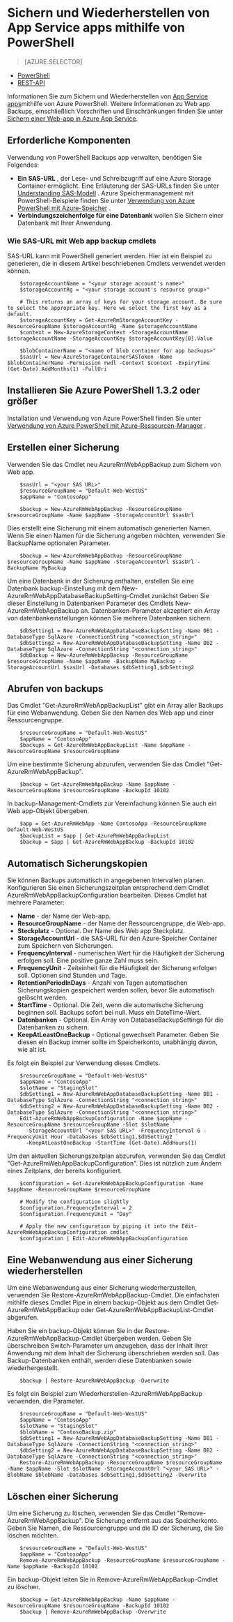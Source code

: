 <properties
    pageTitle="Sichern und Wiederherstellen von App Service apps mithilfe von PowerShell"
    description="Informationen Sie zum Sichern und Wiederherstellen einer Anwendung in Azure App Service mithilfe von PowerShell"
    services="app-service"
    documentationCenter=""
    authors="NKing92"
    manager="wpickett"
    editor="" />

<tags
    ms.service="app-service"
    ms.workload="na"
    ms.tgt_pltfrm="na"
    ms.devlang="na"
    ms.topic="article"
    ms.date="08/10/2016"
    ms.author="nicking"/>
# <a name="use-powershell-to-back-up-and-restore-app-service-apps"></a>Sichern und Wiederherstellen von App Service apps mithilfe von PowerShell

> [AZURE.SELECTOR]
- [PowerShell](app-service-powershell-backup.md)
- [REST-API](../app-service-web/websites-csm-backup.md)

Informationen Sie zum Sichern und Wiederherstellen von [App Service apps](https://azure.microsoft.com/services/app-service/web/)mithilfe von Azure PowerShell. Weitere Informationen zu Web app Backups, einschließlich Vorschriften und Einschränkungen finden Sie unter [Sichern einer Web-app in Azure App Service](../app-service-web/web-sites-backup.md).

## <a name="prerequisites"></a>Erforderliche Komponenten
Verwendung von PowerShell Backups app verwalten, benötigen Sie Folgendes:

- **Ein SAS-URL** , der Lese- und Schreibzugriff auf eine Azure Storage Container ermöglicht. Eine Erläuterung der SAS-URLs finden Sie unter [Understanding SAS-Modell](../storage/storage-dotnet-shared-access-signature-part-1.md) . Azure Speichermanagement mit PowerShell-Beispiele finden Sie unter [Verwendung von Azure PowerShell mit Azure-Speicher](../storage/storage-powershell-guide-full.md) .
- **Verbindungszeichenfolge für eine Datenbank** wollen Sie Sichern einer Datenbank mit Ihrer Anwendung.

### <a name="how-to-generate-a-sas-url-to-use-with-the-web-app-backup-cmdlets"></a>Wie SAS-URL mit Web app backup cmdlets
SAS-URL kann mit PowerShell generiert werden. Hier ist ein Beispiel zu generieren, die in diesem Artikel beschriebenen Cmdlets verwendet werden können.

        $storageAccountName = "<your storage account's name>"
        $storageAccountRg = "<your storage account's resource group>"

        # This returns an array of keys for your storage account. Be sure to select the appropriate key. Here we select the first key as a default.
        $storageAccountKey = Get-AzureRmStorageAccountKey -ResourceGroupName $storageAccountRg -Name $storageAccountName
        $context = New-AzureStorageContext -StorageAccountName $storageAccountName -StorageAccountKey $storageAccountKey[0].Value

        $blobContainerName = "<name of blob container for app backups>"
        $sasUrl = New-AzureStorageContainerSASToken -Name $blobContainerName -Permission rwdl -Context $context -ExpiryTime (Get-Date).AddMonths(1) -FullUri

## <a name="install-azure-powershell-132-or-greater"></a>Installieren Sie Azure PowerShell 1.3.2 oder größer

Installation und Verwendung von Azure PowerShell finden Sie unter [Verwendung von Azure PowerShell mit Azure-Ressourcen-Manager](../powershell-install-configure.md) .

## <a name="create-a-backup"></a>Erstellen einer Sicherung

Verwenden Sie das Cmdlet neu AzureRmWebAppBackup zum Sichern von Web app.

        $sasUrl = "<your SAS URL>"
        $resourceGroupName = "Default-Web-WestUS"
        $appName = "ContosoApp"

        $backup = New-AzureRmWebAppBackup -ResourceGroupName $resourceGroupName -Name $appName -StorageAccountUrl $sasUrl

Dies erstellt eine Sicherung mit einem automatisch generierten Namen. Wenn Sie einen Namen für die Sicherung angeben möchten, verwenden Sie BackupName optionalen Parameter.

        $backup = New-AzureRmWebAppBackup -ResourceGroupName $resourceGroupName -Name $appName -StorageAccountUrl $sasUrl -BackupName MyBackup

Um eine Datenbank in der Sicherung enthalten, erstellen Sie eine Datenbank backup-Einstellung mit dem New-AzureRmWebAppDatabaseBackupSetting-Cmdlet zunächst Geben Sie dieser Einstellung in Datenbanken Parameter des Cmdlets New-AzureRmWebAppBackup an. Datenbanken-Parameter akzeptiert ein Array von datenbankeinstellungen können Sie mehrere Datenbanken sichern.

        $dbSetting1 = New-AzureRmWebAppDatabaseBackupSetting -Name DB1 -DatabaseType SqlAzure -ConnectionString "<connection_string>"
        $dbSetting2 = New-AzureRmWebAppDatabaseBackupSetting -Name DB2 -DatabaseType SqlAzure -ConnectionString "<connection_string>"
        $dbBackup = New-AzureRmWebAppBackup -ResourceGroupName $resourceGroupName -Name $appName -BackupName MyBackup -StorageAccountUrl $sasUrl -Databases $dbSetting1,$dbSetting2

## <a name="get-backups"></a>Abrufen von backups

Das Cmdlet "Get-AzureRmWebAppBackupList" gibt ein Array aller Backups für eine Webanwendung. Geben Sie den Namen des Web app und einer Ressourcengruppe.

        $resourceGroupName = "Default-Web-WestUS"
        $appName = "ContosoApp"
        $backups = Get-AzureRmWebAppBackupList -Name $appName -ResourceGroupName $resourceGroupName

Um eine bestimmte Sicherung abzurufen, verwenden Sie das Cmdlet "Get-AzureRmWebAppBackup".

        $backup = Get-AzureRmWebAppBackup -Name $appName -ResourceGroupName $resourceGroupName -BackupId 10102

In backup-Management-Cmdlets zur Vereinfachung können Sie auch ein Web app-Objekt übergeben.

        $app = Get-AzureRmWebApp -Name ContosoApp -ResourceGroupName Default-Web-WestUS
        $backupList = $app | Get-AzureRmWebAppBackupList
        $backup = $app | Get-AzureRmWebAppBackup -BackupId 10102

## <a name="schedule-automatic-backups"></a>Automatisch Sicherungskopien

Sie können Backups automatisch in angegebenen Intervallen planen. Konfigurieren Sie einen Sicherungszeitplan entsprechend dem Cmdlet AzureRmWebAppBackupConfiguration bearbeiten. Dieses Cmdlet hat mehrere Parameter:

- **Name** - der Name der Web-app.
- **ResourceGroupName** - der Name der Ressourcengruppe, die Web-app.
- **Steckplatz** - Optional. Der Name des Web app Steckplatz.
- **StorageAccountUrl** - die SAS-URL für den Azure-Speicher Container zum Speichern von Sicherungen.
- **FrequencyInterval** - numerischen Wert für die Häufigkeit der Sicherung erfolgen soll. Eine positive ganze Zahl muss sein.
- **FrequencyUnit** - Zeiteinheit für die Häufigkeit der Sicherung erfolgen soll. Optionen sind Stunden und Tage.
- **RetentionPeriodInDays** - Anzahl von Tagen automatischen Sicherungskopien gespeichert werden sollen, bevor Sie automatisch gelöscht werden.
- **StartTime** - Optional. Die Zeit, wenn die automatische Sicherung beginnen soll. Backups sofort bei null. Muss ein DateTime-Wert.
- **Datenbanken** - Optional. Ein Array von DatabaseBackupSettings für die Datenbanken zu sichern.
- **KeepAtLeastOneBackup** - Optional gewechselt Parameter. Geben Sie diesen ein Backup immer sollte im Speicherkonto, unabhängig davon, wie alt ist.

Es folgt ein Beispiel zur Verwendung dieses Cmdlets.

        $resourceGroupName = "Default-Web-WestUS"
        $appName = "ContosoApp"
        $slotName = "StagingSlot"
        $dbSetting1 = New-AzureRmWebAppDatabaseBackupSetting -Name DB1 -DatabaseType SqlAzure -ConnectionString "<connection_string>"
        $dbSetting2 = New-AzureRmWebAppDatabaseBackupSetting -Name DB2 -DatabaseType SqlAzure -ConnectionString "<connection_string>"
        Edit-AzureRmWebAppBackupConfiguration -Name $appName -ResourceGroupName $resourceGroupName -Slot $slotName `
          -StorageAccountUrl "<your SAS URL>" -FrequencyInterval 6 -FrequencyUnit Hour -Databases $dbSetting1,$dbSetting2 `
          -KeepAtLeastOneBackup -StartTime (Get-Date).AddHours(1)

Um den aktuellen Sicherungszeitplan abzurufen, verwenden Sie das Cmdlet "Get-AzureRmWebAppBackupConfiguration". Dies ist nützlich zum Ändern eines Zeitplans, der bereits konfiguriert.

        $configuration = Get-AzureRmWebAppBackupConfiguration -Name $appName -ResourceGroupName $resourceGroupName

        # Modify the configuration slightly
        $configuration.FrequencyInterval = 2
        $configuration.FrequencyUnit = "Day"

        # Apply the new configuration by piping it into the Edit-AzureRmWebAppBackupConfiguration cmdlet
        $configuration | Edit-AzureRmWebAppBackupConfiguration

## <a name="restore-a-web-app-from-a-backup"></a>Eine Webanwendung aus einer Sicherung wiederherstellen

Um eine Webanwendung aus einer Sicherung wiederherzustellen, verwenden Sie Restore-AzureRmWebAppBackup-Cmdlet. Die einfachsten mithilfe dieses Cmdlet Pipe in einem backup-Objekt aus dem Cmdlet Get-AzureRmWebAppBackup oder Get-AzureRmWebAppBackupList-Cmdlet abgerufen.

Haben Sie ein backup-Objekt können Sie in der Restore-AzureRmWebAppBackup-Cmdlet übergeben werden. Geben Sie überschreiben Switch-Parameter um anzugeben, dass der Inhalt Ihrer Anwendung mit dem Inhalt der Sicherung überschrieben werden soll. Das Backup-Datenbanken enthält, werden diese Datenbanken sowie wiederhergestellt.

        $backup | Restore-AzureRmWebAppBackup -Overwrite

Es folgt ein Beispiel zum Wiederherstellen-AzureRmWebAppBackup verwenden, die Parameter.

        $resourceGroupName = "Default-Web-WestUS"
        $appName = "ContosoApp"
        $slotName = "StagingSlot"
        $blobName = "ContosoBackup.zip"
        $dbSetting1 = New-AzureRmWebAppDatabaseBackupSetting -Name DB1 -DatabaseType SqlAzure -ConnectionString "<connection_string>"
        $dbSetting2 = New-AzureRmWebAppDatabaseBackupSetting -Name DB2 -DatabaseType SqlAzure -ConnectionString "<connection_string>"
        Restore-AzureRmWebAppBackup -ResourceGroupName $resourceGroupName -Name $appName -Slot $slotName -StorageAccountUrl "<your SAS URL>" -BlobName $blobName -Databases $dbSetting1,$dbSetting2 -Overwrite

## <a name="delete-a-backup"></a>Löschen einer Sicherung

Um eine Sicherung zu löschen, verwenden Sie das Cmdlet "Remove-AzureRmWebAppBackup". Die Sicherung entfernt aus das Speicherkonto. Geben Sie Namen, die Ressourcengruppe und die ID der Sicherung, die Sie löschen möchten.

        $resourceGroupName = "Default-Web-WestUS"
        $appName = "ContosoApp"
        Remove-AzureRmWebAppBackup -ResourceGroupName $resourceGroupName -Name $appName -BackupId 10102

Ein backup-Objekt leiten Sie in Remove-AzureRmWebAppBackup-Cmdlet zu löschen.

        $backup = Get-AzureRmWebAppBackup -Name $appName -ResourceGroupName $resourceGroupName -BackupId 10102
        $backup | Remove-AzureRmWebAppBackup -Overwrite
